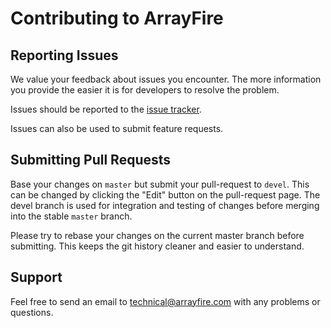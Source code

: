 # Contributing to ArrayFire #

## Reporting Issues ##

We value your feedback about issues you encounter. The more information you
provide the easier it is for developers to resolve the problem.

Issues should be reported to the [issue tracker](https://github.com/arrayfire/arrayfire/issues?state=open).

Issues can also be used to submit feature requests.

## Submitting Pull Requests ##

Base your changes on `master` but submit your pull-request to `devel`. This
can be changed by clicking the "Edit" button on the pull-request page. The
devel branch is used for integration and testing of changes before merging
into the stable `master` branch.

Please try to rebase your changes on the current master branch before
submitting. This keeps the git history cleaner and easier to understand.

## Support ##

Feel free to send an email to technical@arrayfire.com with any problems or
questions.
